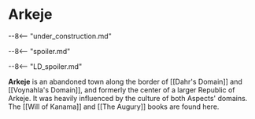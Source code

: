 # Arkeje

--8<-- "under_construction.md"

--8<-- "spoiler.md"

--8<-- "LD_spoiler.md"

**Arkeje** is an abandoned town along the border of [[Dahr's Domain]] and [[Voynahla's Domain]], and formerly the center of a larger Republic of Arkeje. It was heavily influenced by the culture of both Aspects' domains. The [[Will of Kanama]] and [[The Augury]] books are found here.

